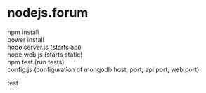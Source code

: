 # nodejs.forum

npm install<br>
bower install<br>
node server.js (starts api)<br>
node web.js (starts static)<br>
npm test (run tests)<br>
config.js (configuration of mongodb host, port; api port, web port)

test
